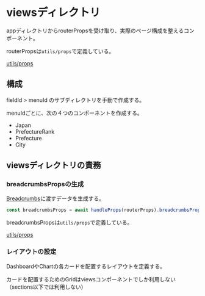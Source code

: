 # viewsディレクトリ

appディレクトリからrouterPropsを受け取り、実際のページ構成を整えるコンポーネント。

routerPropsは`utils/props`で定義している。

[utils/props](/src/utils/props/)

## 構成

fieldId > menuId のサブディレクトリを手動で作成する。

menuIdごとに、次の４つのコンポーネントを作成する。

- Japan
- PrefectureRank
- Prefecture
- City

## viewsディレクトリの責務

### breadcrumbsPropsの生成

[Breadcrumbs](/src/components/@extended/Breadcrumbs.tsx)に渡すデータを生成する。

```ts
const breadcrumbsProps = await handleProps(routerProps).breadcrumbsProps()
```

breadcrumbsPropsは`utils/props`で定義している。

[utils/props](/src/utils/props/)

### レイアウトの設定

DashboardやChartの各カードを配置するレイアウトを定義する。

カードを配置するためのGridはviewsコンポーネントでしか利用しない（sections以下では利用しない）
